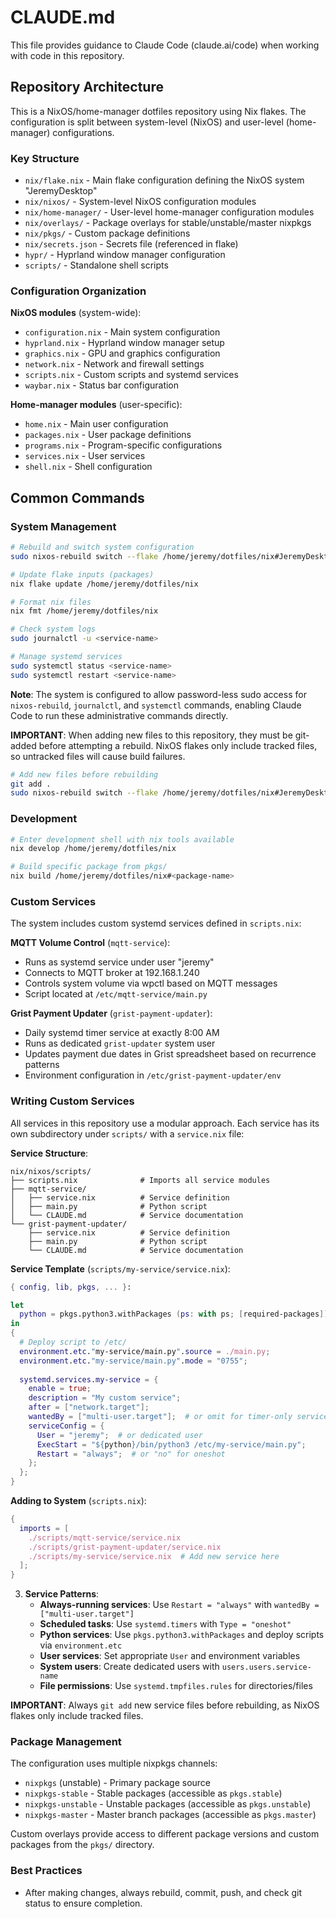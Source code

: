 # CLAUDE.md

This file provides guidance to Claude Code (claude.ai/code) when working with code in this repository.

## Repository Architecture

This is a NixOS/home-manager dotfiles repository using Nix flakes. The configuration is split between system-level (NixOS) and user-level (home-manager) configurations.

### Key Structure

- `nix/flake.nix` - Main flake configuration defining the NixOS system "JeremyDesktop"
- `nix/nixos/` - System-level NixOS configuration modules
- `nix/home-manager/` - User-level home-manager configuration modules
- `nix/overlays/` - Package overlays for stable/unstable/master nixpkgs
- `nix/pkgs/` - Custom package definitions
- `nix/secrets.json` - Secrets file (referenced in flake)
- `hypr/` - Hyprland window manager configuration
- `scripts/` - Standalone shell scripts

### Configuration Organization

**NixOS modules** (system-wide):
- `configuration.nix` - Main system configuration
- `hyprland.nix` - Hyprland window manager setup
- `graphics.nix` - GPU and graphics configuration
- `network.nix` - Network and firewall settings
- `scripts.nix` - Custom scripts and systemd services
- `waybar.nix` - Status bar configuration

**Home-manager modules** (user-specific):
- `home.nix` - Main user configuration
- `packages.nix` - User package definitions
- `programs.nix` - Program-specific configurations
- `services.nix` - User services
- `shell.nix` - Shell configuration

## Common Commands

### System Management
```bash
# Rebuild and switch system configuration
sudo nixos-rebuild switch --flake /home/jeremy/dotfiles/nix#JeremyDesktop

# Update flake inputs (packages)
nix flake update /home/jeremy/dotfiles/nix

# Format nix files
nix fmt /home/jeremy/dotfiles/nix

# Check system logs
sudo journalctl -u <service-name>

# Manage systemd services
sudo systemctl status <service-name>
sudo systemctl restart <service-name>
```

**Note**: The system is configured to allow password-less sudo access for `nixos-rebuild`, `journalctl`, and `systemctl` commands, enabling Claude Code to run these administrative commands directly.

**IMPORTANT**: When adding new files to this repository, they must be git-added before attempting a rebuild. NixOS flakes only include tracked files, so untracked files will cause build failures.

```bash
# Add new files before rebuilding
git add .
sudo nixos-rebuild switch --flake /home/jeremy/dotfiles/nix#JeremyDesktop
```

### Development
```bash
# Enter development shell with nix tools available
nix develop /home/jeremy/dotfiles/nix

# Build specific package from pkgs/
nix build /home/jeremy/dotfiles/nix#<package-name>
```

### Custom Services

The system includes custom systemd services defined in `scripts.nix`:

**MQTT Volume Control** (`mqtt-service`):
- Runs as systemd service under user "jeremy"
- Connects to MQTT broker at 192.168.1.240
- Controls system volume via wpctl based on MQTT messages
- Script located at `/etc/mqtt-service/main.py`

**Grist Payment Updater** (`grist-payment-updater`):
- Daily systemd timer service at exactly 8:00 AM
- Runs as dedicated `grist-updater` system user
- Updates payment due dates in Grist spreadsheet based on recurrence patterns
- Environment configuration in `/etc/grist-payment-updater/env`

### Writing Custom Services

All services in this repository use a modular approach. Each service has its own subdirectory under `scripts/` with a `service.nix` file:

**Service Structure**:
```
nix/nixos/scripts/
├── scripts.nix              # Imports all service modules
├── mqtt-service/
│   ├── service.nix          # Service definition
│   ├── main.py              # Python script
│   └── CLAUDE.md            # Service documentation
└── grist-payment-updater/
    ├── service.nix          # Service definition  
    ├── main.py              # Python script
    └── CLAUDE.md            # Service documentation
```

**Service Template** (`scripts/my-service/service.nix`):
```nix
{ config, lib, pkgs, ... }:

let
  python = pkgs.python3.withPackages (ps: with ps; [required-packages]);
in
{
  # Deploy script to /etc/
  environment.etc."my-service/main.py".source = ./main.py;
  environment.etc."my-service/main.py".mode = "0755";
  
  systemd.services.my-service = {
    enable = true;
    description = "My custom service";
    after = ["network.target"];
    wantedBy = ["multi-user.target"];  # or omit for timer-only services
    serviceConfig = {
      User = "jeremy";  # or dedicated user
      ExecStart = "${python}/bin/python3 /etc/my-service/main.py";
      Restart = "always";  # or "no" for oneshot
    };
  };
}
```

**Adding to System** (`scripts.nix`):
```nix
{
  imports = [
    ./scripts/mqtt-service/service.nix
    ./scripts/grist-payment-updater/service.nix
    ./scripts/my-service/service.nix  # Add new service here
  ];
}
```

3. **Service Patterns**:
   - **Always-running services**: Use `Restart = "always"` with `wantedBy = ["multi-user.target"]`
   - **Scheduled tasks**: Use `systemd.timers` with `Type = "oneshot"`
   - **Python services**: Use `pkgs.python3.withPackages` and deploy scripts via `environment.etc`
   - **User services**: Set appropriate `User` and environment variables
   - **System users**: Create dedicated users with `users.users.service-name`
   - **File permissions**: Use `systemd.tmpfiles.rules` for directories/files

**IMPORTANT**: Always `git add` new service files before rebuilding, as NixOS flakes only include tracked files.

### Package Management

The configuration uses multiple nixpkgs channels:
- `nixpkgs` (unstable) - Primary package source
- `nixpkgs-stable` - Stable packages (accessible as `pkgs.stable`)
- `nixpkgs-unstable` - Unstable packages (accessible as `pkgs.unstable`)
- `nixpkgs-master` - Master branch packages (accessible as `pkgs.master`)

Custom overlays provide access to different package versions and custom packages from the `pkgs/` directory.

### Best Practices

- After making changes, always rebuild, commit, push, and check git status to ensure completion.
```
